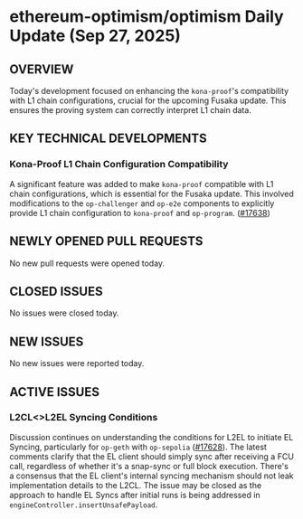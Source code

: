 # ethereum-optimism/optimism Daily Update (Sep 27, 2025)
## OVERVIEW 
Today's development focused on enhancing the `kona-proof`'s compatibility with L1 chain configurations, crucial for the upcoming Fusaka update. This ensures the proving system can correctly interpret L1 chain data.

## KEY TECHNICAL DEVELOPMENTS

### Kona-Proof L1 Chain Configuration Compatibility
A significant feature was added to make `kona-proof` compatible with L1 chain configurations, which is essential for the Fusaka update. This involved modifications to the `op-challenger` and `op-e2e` components to explicitly provide L1 chain configuration to `kona-proof` and `op-program`. ([#17638](https://github.com/ethereum-optimism/optimism/pull/17638))

## NEWLY OPENED PULL REQUESTS
No new pull requests were opened today.

## CLOSED ISSUES
No issues were closed today.

## NEW ISSUES
No new issues were reported today.

## ACTIVE ISSUES

### L2CL<>L2EL Syncing Conditions
Discussion continues on understanding the conditions for L2EL to initiate EL Syncing, particularly for `op-geth` with `op-sepolia` ([#17628](https://github.com/ethereum-optimism/optimism/issues/17628)). The latest comments clarify that the EL client should simply sync after receiving a FCU call, regardless of whether it's a snap-sync or full block execution. There's a consensus that the EL client's internal syncing mechanism should not leak implementation details to the L2CL. The issue may be closed as the approach to handle EL Syncs after initial runs is being addressed in `engineController.insertUnsafePayload`.